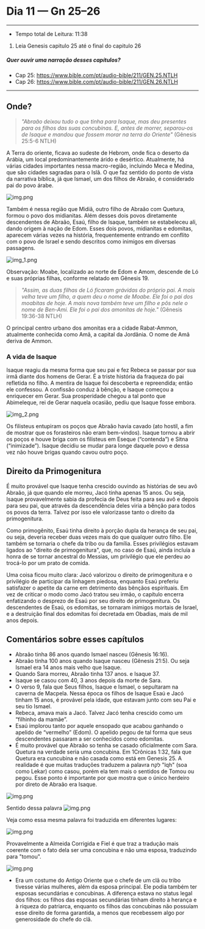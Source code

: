 # Dia 11 — Gn 25–26

--- 

- Tempo total de Leitura: 11:38

1. Leia Genesis capitulo 25 até o final do capitulo 26

##### Quer ouvir uma narração desses capítulos?

- Cap 25: https://www.bible.com/pt/audio-bible/211/GEN.25.NTLH
- Cap 26: https://www.bible.com/pt/audio-bible/211/GEN.26.NTLH

---

## Onde?


> *"Abraão deixou tudo o que tinha para Isaque, mas deu presentes para os filhos das suas concubinas. E, antes de morrer, separou-os de Isaque e mandou que fossem morar na terra do Oriente"* (Gênesis 25:5-6 NTLH)

A Terra do oriente, ficava ao sudeste de Hebrom, onde fica o deserto da Arábia, um local predominantemente árido e desértico. Atualmente, há várias cidades importantes nessa macro-região, incluindo Meca e Medina, que são cidades sagradas para o Islã. O que faz sentido do ponto de vista da narrativa bíblica, já que Ismael, um dos filhos de Abraão, é considerado pai do povo árabe. 

![img.png](../../images/img_18.png)

Também é nessa região que Midiã, outro filho de Abraão com Quetura, formou o povo dos midianitas. Além desses dois povos diretamente descendentes de Abraão, Esaú, filho de Isaque, também se estabeleceu ali, dando origem à nação de Edom. Esses dois povos, midianitas e edomitas, aparecem várias vezes na história, frequentemente entrando em conflito com o povo de Israel e sendo descritos como inimigos em diversas passagens.

![img_1.png](../../images/img_15.png)

Observação: Moabe, localizado ao norte de Edom e Amom, descende de Ló e suas próprias filhas, conforme relatado em Gênesis 19.

> *"Assim, as duas filhas de Ló ficaram grávidas do próprio pai. A mais velha teve um filho, a quem deu o nome de Moabe. Ele foi o pai dos moabitas de hoje. A mais nova também teve um filho e pôs nele o nome de Ben-Ami. Ele foi o pai dos amonitas de hoje."* (Gênesis 19:36-38 NTLH)

O principal centro urbano dos amonitas era a cidade Rabat-Ammon, atualmente conhecida como Amã, a capital da Jordânia. O nome de Amã deriva de Ammon.

### A vida de Isaque

Isaque reagiu da mesma forma que seu pai e fez Rebeca se passar por sua irmã diante dos homens de Gerar. É a triste história da fraqueza do pai refletida no filho. A mentira de Isaque foi descoberta e repreendida; então ele confessou. A confissão conduz à bênção, e Isaque começou a enriquecer em Gerar. Sua prosperidade chegou a tal ponto que Abimeleque, rei de Gerar naquela ocasião, pediu que Isaque fosse embora.

![img_2.png](../../images/img_16.png)

Os filisteus entupiram os poços que Abraão havia cavado (ato hostil, a fim de mostrar que os forasteiros não eram bem-vindos). Isaque tornou a abrir os poços e houve briga com os filisteus em Eseque (“contenda”) e Sitna (“inimizade”). Isaque decidiu se mudar para longe daquele povo e dessa vez não houve brigas quando cavou outro poço.

## Direito da Primogenitura

É muito provável que Isaque tenha crescido ouvindo as histórias de seu avô Abraão, já que quando ele morreu, Jacó tinha apenas 15 anos. Ou seja, Isaque provavelmente sabia da profecia de Deus feita para seu avô e depois para seu pai, que através da descendência deles viria a bênção para todos os povos da terra. Talvez por isso ele valorizasse tanto o direito da primogenitura.

Como primogênito, Esaú tinha direito à porção dupla da herança de seu pai, ou seja, deveria receber duas vezes mais do que qualquer outro filho. Ele também se tornaria o chefe da tribo ou da família. Esses privilégios estavam ligados ao "direito de primogenitura", que, no caso de Esaú, ainda incluía a honra de se tornar ancestral do Messias, um privilégio que ele perdeu ao trocá-lo por um prato de comida.

Uma coisa ficou muito clara: Jacó valorizou o direito de primogenitura e o privilégio de participar da linhagem piedosa, enquanto Esaú preferiu satisfazer o apetite da carne em detrimento das bênçãos espirituais. Em vez de criticar o modo como Jacó tratou seu irmão, o capítulo encerra enfatizando o desprezo de Esaú por seu direito de primogenitura. Os descendentes de Esaú, os edomitas, se tornaram inimigos mortais de Israel, e a destruição final dos edomitas foi decretada em Obadias, mais de mil anos depois.

## Comentários sobre esses capítulos

- Abraão tinha 86 anos quando Ismael nasceu (Gênesis 16:16).
- Abraão tinha 100 anos quando Isaque nasceu (Gênesis 21:5). Ou seja Ismael era 14 anos mais velho que Isaque.
- Quando Sara morreu, Abraão tinha 137 anos. e Isaque 37.
- Isaque se casou com 40, 3 anos depois da morte de Sara.
- O verso 9, fala que Seus filhos, Isaque e Ismael, o sepultaram na caverna de Macpela. Nessa época os filhos de Isaque Esaú e Jacó tinham 15 anos, é provável pela idade, que estavam junto com seu Pai e seu tio Ismael.
- Rebeca, amava mais a Jacó. Talvez Jacó tenha crescido como um “filhinho da mamãe”.
- Esaú implorou tanto por aquele ensopado que acabou ganhando o apelido de “vermelho” (Edom). O apelido pegou de tal forma que seus descendentes passaram a ser conhecidos como edomitas.
- É muito provável que Abraão so tenha se casado oficialmente com Sara. Quetura na verdade seria uma concubina. Em 1Crônicas 1:32, fala que Quetura era cuncubina e não casada como está em Genesis 25. A realidade é que muitas traduções traduzem a palavra לקח "lqh" (soa como Lekar) como casou, porém ela tem mais o sentidos de Tomou ou pegou. Esse ponto é importante por que mostra que o único herdeiro por direto de Abraão era Isaque.

![img.png](../../images/img_lqh_3.png)

Sentido dessa palavra
![img.png](../../images/img_lekach.png)

Veja como essa mesma palavra foi traduzida em diferentes lugares:

![img.png](../../images/img_lekach_2.png)

Provavelmente a Almeida Corrigida e Fiel é que traz a tradução mais coerente com o fato dela ser uma concubina e não uma esposa, traduzindo para "tomou".

![img.png](../../images/img12.png)

- Era um costume do Antigo Oriente que o chefe de um clã ou tribo tivesse várias mulheres, além da esposa principal. Ele podia também ter esposas secundárias e concubinas. A diferença estava no status legal dos filhos: os filhos das esposas secundárias tinham direito à herança e à riqueza do patriarca, enquanto os filhos das concubinas não possuíam esse direito de forma garantida, a menos que recebessem algo por generosidade do chefe do clã.